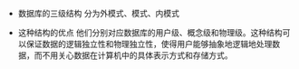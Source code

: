 - 数据库的三级结构
分为外模式、模式、内模式

- 这种结构的优点
他们分别对应数据库的用户级、概念级和物理级。这种结构可以保证数据的逻辑独立性和物理独立性，使得用户能够抽象地逻辑地处理数据，而不用关心数据在计算机中的具体表示方式和存储方式。